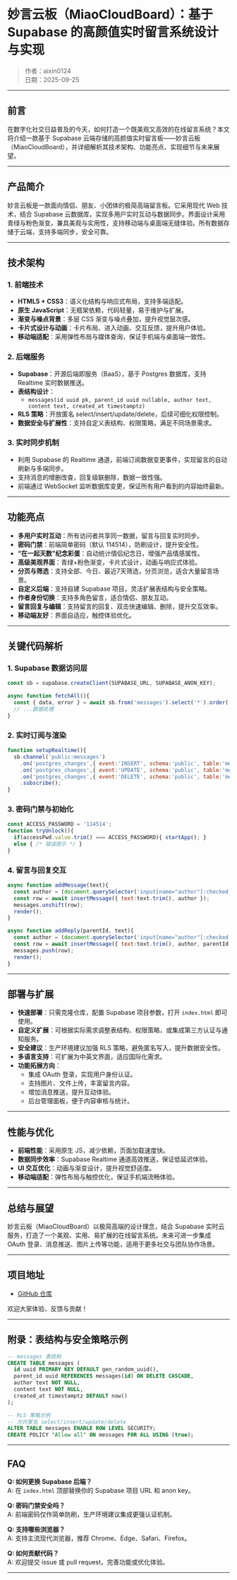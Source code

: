 # 妙言云板（MiaoCloudBoard）：基于 Supabase 的高颜值实时留言系统设计与实现

> 作者：aixin0124  
> 日期：2025-09-25

---

## 前言

在数字化社交日益普及的今天，如何打造一个既美观又高效的在线留言系统？本文将介绍一款基于 Supabase 云端存储的高颜值实时留言板——妙言云板（MiaoCloudBoard），并详细解析其技术架构、功能亮点、实现细节与未来展望。

---

## 产品简介

妙言云板是一款面向情侣、朋友、小团体的极简高端留言板。它采用现代 Web 技术，结合 Supabase 云数据库，实现多用户实时互动与数据同步。界面设计采用青绿与粉色渐变，兼具美观与实用性，支持移动端与桌面端无缝体验。所有数据存储于云端，支持多端同步，安全可靠。

---

## 技术架构

### 1. 前端技术

- **HTML5 + CSS3**：语义化结构与响应式布局，支持多端适配。
- **原生 JavaScript**：无框架依赖，代码轻量，易于维护与扩展。
- **渐变与噪点背景**：多层 CSS 渐变与噪点叠加，提升视觉层次感。
- **卡片式设计与动画**：卡片布局、进入动画、交互反馈，提升用户体验。
- **移动端适配**：采用弹性布局与媒体查询，保证手机端与桌面端一致性。

### 2. 后端服务

- **Supabase**：开源后端即服务（BaaS），基于 Postgres 数据库，支持 Realtime 实时数据推送。
- **表结构设计**：
  - `messages(id uuid pk, parent_id uuid nullable, author text, content text, created_at timestamptz)`
- **RLS 策略**：开放匿名 select/insert/update/delete，后续可细化权限控制。
- **数据安全与扩展性**：支持自定义表结构、权限策略，满足不同场景需求。

### 3. 实时同步机制

- 利用 Supabase 的 Realtime 通道，前端订阅数据变更事件，实现留言的自动刷新与多端同步。
- 支持消息的增删改查，回复级联删除，数据一致性强。
- 前端通过 WebSocket 监听数据库变更，保证所有用户看到的内容始终最新。

---

## 功能亮点

- **多用户实时互动**：所有访问者共享同一数据，留言与回复实时同步。
- **密码门禁**：前端简单密码（默认 114514），防刷设计，提升安全性。
- **“在一起天数”纪念彩蛋**：自动统计情侣纪念日，增强产品情感属性。
- **高级美观界面**：青绿+粉色渐变，卡片式设计，动画与响应式体验。
- **分页与筛选**：支持全部、今日、最近7天筛选，分页浏览，适合大量留言场景。
- **自定义后端**：支持自建 Supabase 项目，灵活扩展表结构与安全策略。
- **作者身份切换**：支持多角色留言，适合情侣、朋友互动。
- **留言回复与编辑**：支持留言的回复、双击快速编辑、删除，提升交互效率。
- **移动端友好**：界面自适应，触控体验优化。

---

## 关键代码解析

### 1. Supabase 数据访问层

```js
const sb = supabase.createClient(SUPABASE_URL, SUPABASE_ANON_KEY);

async function fetchAll(){
  const { data, error } = await sb.from('messages').select('*').order('created_at',{ ascending:false });
  // ...数据处理
}
```

### 2. 实时订阅与渲染

```js
function setupRealtime(){
  sb.channel('public:messages')
    .on('postgres_changes',{ event:'INSERT', schema:'public', table:'messages'}, payload=>{ /* ... */ })
    .on('postgres_changes',{ event:'UPDATE', schema:'public', table:'messages'}, payload=>{ /* ... */ })
    .on('postgres_changes',{ event:'DELETE', schema:'public', table:'messages'}, payload=>{ /* ... */ })
    .subscribe();
}
```

### 3. 密码门禁与初始化

```js
const ACCESS_PASSWORD = '114514';
function tryUnlock(){
  if(accessPwd.value.trim() === ACCESS_PASSWORD){ startApp(); }
  else { /* 错误提示 */ }
}
```

### 4. 留言与回复交互

```js
async function addMessage(text){
  const author = (document.querySelector('input[name="author"]:checked')||{}).value || '';
  const row = await insertMessage({ text:text.trim(), author });
  messages.unshift(row);
  render();
}

async function addReply(parentId, text){
  const author = (document.querySelector('input[name="author"]:checked')||{}).value || '';
  const row = await insertMessage({ text:text.trim(), author, parentId });
  messages.push(row);
  render();
}
```

---

## 部署与扩展

- **快速部署**：只需克隆仓库，配置 Supabase 项目参数，打开 `index.html` 即可使用。
- **自定义扩展**：可根据实际需求调整表结构、权限策略，或集成第三方认证与通知服务。
- **安全建议**：生产环境建议加强 RLS 策略，避免匿名写入，提升数据安全性。
- **多语言支持**：可扩展为中英文界面，适应国际化需求。
- **功能拓展方向**：
  - 集成 OAuth 登录，实现用户身份认证。
  - 支持图片、文件上传，丰富留言内容。
  - 增加消息推送，提升互动体验。
  - 后台管理面板，便于内容审核与统计。

---

## 性能与优化

- **前端性能**：采用原生 JS，减少依赖，页面加载速度快。
- **数据同步效率**：Supabase Realtime 通道高效推送，保证低延迟体验。
- **UI 交互优化**：动画与渐变设计，提升视觉舒适度。
- **移动端适配**：弹性布局与触控优化，保证手机端流畅体验。

---

## 总结与展望

妙言云板（MiaoCloudBoard）以极简高端的设计理念，结合 Supabase 实时云服务，打造了一个美观、实用、易扩展的在线留言系统。未来可进一步集成 OAuth 登录、消息推送、图片上传等功能，适用于更多社交与团队协作场景。

---

## 项目地址

- [GitHub 仓库](https://github.com/aixin0124/miao)

欢迎大家体验、反馈与贡献！

---

## 附录：表结构与安全策略示例

```sql
-- messages 表结构
CREATE TABLE messages (
  id uuid PRIMARY KEY DEFAULT gen_random_uuid(),
  parent_id uuid REFERENCES messages(id) ON DELETE CASCADE,
  author text NOT NULL,
  content text NOT NULL,
  created_at timestamptz DEFAULT now()
);

-- RLS 策略示例
-- 允许匿名 select/insert/update/delete
ALTER TABLE messages ENABLE ROW LEVEL SECURITY;
CREATE POLICY "Allow all" ON messages FOR ALL USING (true);
```

---

## FAQ

**Q: 如何更换 Supabase 后端？**  
A: 在 `index.html` 顶部替换你的 Supabase 项目 URL 和 anon key。

**Q: 密码门禁安全吗？**  
A: 前端密码仅作简单防刷，生产环境建议集成更强认证机制。

**Q: 支持哪些浏览器？**  
A: 支持主流现代浏览器，推荐 Chrome、Edge、Safari、Firefox。

**Q: 如何贡献代码？**  
A: 欢迎提交 issue 或 pull request，完善功能或优化体验。

---

